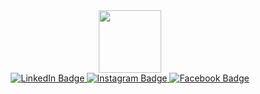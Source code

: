 <div id="header" align="center">
  <img src="https://media.giphy.com/media/M9gbBd9nbDrOTu1Mqx/giphy.gif" width="100"/>
  <div id="badges">
    <a href="https://linkedin.com/in/abdessamad-chalouchi-049655205" target="_blank">
        <img src="https://img.shields.io/badge/LinkedIn-blue?style=for-the-badge&logo=linkedin&logoColor=white" alt="LinkedIn Badge"/>
    </a>
    <a href="https://www.instagram.com/abdo.chalouchi/" target="_blank">
        <img src="https://img.shields.io/badge/Instagram-red?style=for-the-badge&logo=instagram&logoColor=white" alt="Instagram Badge"/>
    </a>
    <a href="https://web.facebook.com/profile.php?id=100085176870158" target="_blank">
        <img src="https://img.shields.io/badge/Facebook-blue?style=for-the-badge&logo=facebook&logoColor=white" alt="Facebook Badge"/>
    </a>
  </div>
  <img src="https://komarev.com/ghpvc/?username=abdessamad-chalouchi&style=flat-square&color=blue" alt=""/>
</div>


<!---
abdessamad-chalouchi/abdessamad-chalouchi is a ✨ special ✨ repository because its `README.md` (this file) appears on your GitHub profile.
You can click the Preview link to take a look at your changes.
--->

